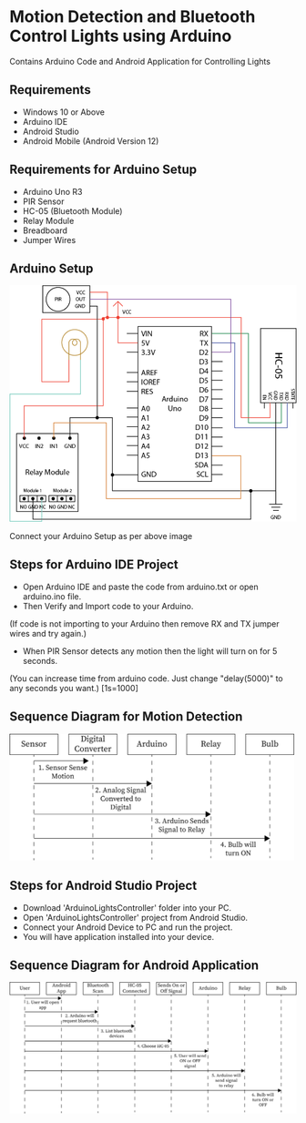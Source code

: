 # Motion Detection and Bluetooth Control Lights using Arduino
Contains Arduino Code and Android Application for Controlling Lights

## Requirements
* Windows 10 or Above
* Arduino IDE
* Android Studio
* Android Mobile (Android Version 12)

## Requirements for Arduino Setup
* Arduino Uno R3
* PIR Sensor
* HC-05 (Bluetooth Module)
* Relay Module
* Breadboard
* Jumper Wires

## Arduino Setup
<img src="Arduino%20IDE/Arduino%20Setup.png" width="600px">

Connect your Arduino Setup as per above image

## Steps for Arduino IDE Project
* Open Arduino IDE and paste the code from arduino.txt or open arduino.ino file.
* Then Verify and Import code to your Arduino.

(If code is not importing to your Arduino then remove RX and TX jumper wires and try again.)

* When PIR Sensor detects any motion then the light will turn on for 5 seconds.

(You can increase time from arduino code. Just change "delay(5000)" to any seconds you want.) [1s=1000]

## Sequence Diagram for Motion Detection
<img src="Arduino%20IDE/Motion.png" width="500px">

## Steps for Android Studio Project
* Download 'ArduinoLightsController' folder into your PC.
* Open 'ArduinoLightsController' project from Android Studio.
* Connect your Android Device to PC and run the project.
* You will have application installed into your device.

## Sequence Diagram for Android Application
<img src="Arduino%20IDE/app.png" width="800px">
